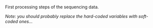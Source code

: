 First processing steps of the sequencing data.

_Note: you should probably replace the hard-coded variables with soft-coded ones..._
